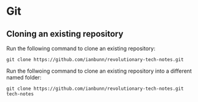 # Git

## Cloning an existing repository

Run the following command to clone an existing repository:

```unix
git clone https://github.com/ianbunn/revolutionary-tech-notes.git
```

Run the follwoing command to clone an existing repository into a different named folder:

```unix
git clone https://github.com/ianbunn/revolutionary-tech-notes.git tech-notes
```